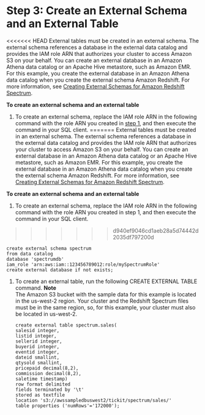 # Step 3: Create an External Schema and an External Table<a name="c-getting-started-using-spectrum-create-external-table"></a>

<<<<<<< HEAD
External tables must be created in an external schema\. The external schema references a database in the external data catalog and provides the IAM role ARN that authorizes your cluster to access Amazon S3 on your behalf\. You can create an external database in an Amazon Athena data catalog or an Apache Hive metastore, such as Amazon EMR\. For this example, you create the external database in an Amazon Athena data catalog when you create the external schema Amazon Redshift\. For more information, see [Creating External Schemas for Amazon Redshift Spectrum](c-spectrum-external-schemas.md)\. <a name="spectrum-get-started-create-external-table"></a>

**To create an external schema and an external table**

1. To create an external schema, replace the IAM role ARN in the following command with the role ARN you created in [step 1](c-getting-started-using-spectrum-create-role.md), and then execute the command in your SQL client\.
=======
External tables must be created in an external schema\. The external schema references a database in the external data catalog and provides the IAM role ARN that authorizes your cluster to access Amazon S3 on your behalf\. You can create an external database in an Amazon Athena data catalog or an Apache Hive metastore, such as Amazon EMR\. For this example, you create the external database in an Amazon Athena data catalog when you create the external schema Amazon Redshift\. For more information, see [Creating External Schemas for Amazon Redshift Spectrum](c-spectrum-external-schemas.md)\. 

**To create an external schema and an external table**

1. To create an external schema, replace the IAM role ARN in the following command with the role ARN you created in step 1, and then execute the command in your SQL client\.
>>>>>>> d940ef9046cd1aeb28a5d74442d2035df797200d

   ```
   create external schema spectrum 
   from data catalog 
   database 'spectrumdb' 
   iam_role 'arn:aws:iam::123456789012:role/mySpectrumRole'
   create external database if not exists;
   ```

1. To create an external table, run the following CREATE EXTERNAL TABLE command\.
**Note**  
The Amazon S3 bucket with the sample data for this example is located in the us\-west\-2 region\. Your cluster and the Redshift Spectrum files must be in the same region, so, for this example, your cluster must also be located in us\-west\-2\.

   ```
   create external table spectrum.sales(
   salesid integer,
   listid integer,
   sellerid integer,
   buyerid integer,
   eventid integer,
   dateid smallint,
   qtysold smallint,
   pricepaid decimal(8,2),
   commission decimal(8,2),
   saletime timestamp)
   row format delimited
   fields terminated by '\t'
   stored as textfile
   location 's3://awssampledbuswest2/tickit/spectrum/sales/'
   table properties ('numRows'='172000');
   ```